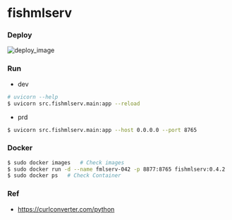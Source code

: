 # fishmlserv

### Deploy
![deploy_image](https://github.com/user-attachments/assets/ea46447a-0c40-42fa-843d-519b9ca2b013)

### Run
- dev
```bash
# uvicorn --help
$ uvicorn src.fishmlserv.main:app --reload
```

- prd
```bash
$ uvicorn src.fishmlserv.main:app --host 0.0.0.0 --port 8765 
```

### Docker
```bash
$ sudo docker images   # Check images
$ sudo docker run -d --name fmlserv-042 -p 8877:8765 fishmlserv:0.4.2  # Run Docker
$ sudo docker ps   # Check Container
```

### Ref
- https://curlconverter.com/python
